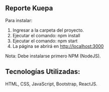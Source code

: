
## Reporte Kuepa

Para instalar:

1. Ingresar a la carpeta del proyecto.
2. Ejecutar el comando: npm install
3. Ejecutar el comando: npm start
4. La página se abrirá en [http://localhost:3000](http://localhost:3000)

Nota: Debe instalarse primero NPM (NodeJS).

## Tecnologías Utilizadas:

HTML, CSS, JavaScript, Bootstrap, ReactJS.
